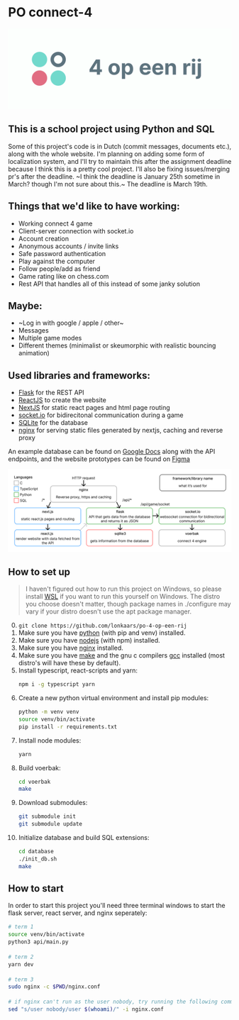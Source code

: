 # PO connect-4

![](./banner.png)

## This is a school project using Python and SQL

Some of this project's code is in Dutch (commit messages, documents etc.),
along with the whole website. I'm planning on adding some form of localization
system, and I'll try to maintain this after the assignment deadline because I
think this is a pretty cool project. I'll also be fixing issues/merging pr's
after the deadline. ~I think the deadline is January 25th sometime in March?
though I'm not sure about this.~ The deadline is March 19th.

## Things that we'd like to have working:

- Working connect 4 game
- Client-server connection with socket.io
- Account creation
- Anonymous accounts / invite links
- Safe password authentication
- Play against the computer
- Follow people/add as friend
- Game rating like on chess.com
- Rest API that handles all of this instead of some janky solution

## Maybe:

- ~Log in with google / apple / other~
- Messages
- Multiple game modes
- Different themes (minimalist or skeumorphic with realistic bouncing animation)

## Used libraries and frameworks:

- [Flask](https://flask.palletsprojects.com/) for the REST API
- [ReactJS](https://reactjs.org/) to create the website
- [NextJS](https://nextjs.org/) for static react pages and html page routing
- [socket.io](https://socket.io/) for bidirecitonal communication during a game
- [SQLite](https://sqlite.org/index.html) for the database
- [nginx](https://nginx.org/en/) for serving static files generated by nextjs, caching and reverse proxy

An example database can be found on [Google Docs](https://docs.google.com/spreadsheets/d/1mDN9IUqRIMjr_9RmLxKybjIgVuaUadalmPEFnG-XeJg/edit?usp=sharing) along with the API endpoints, and the website prototypes can be found on [Figma](https://www.figma.com/file/rTciVQApAe6cwrH1Prl5Wn/4-op-een-rij?node-id=0%3A1)

![](./diagram.png)

## How to set up

> I haven't figured out how to run this project on Windows, so please install [WSL](https://docs.microsoft.com/en-us/windows/wsl/install-win10) if you want to run this yourself on Windows. The distro you choose doesn't matter, though package names in ./configure may vary if your distro doesn't use the apt package manager.

0. `git clone https://github.com/lonkaars/po-4-op-een-rij`
1. Make sure you have [python](https://python.org/downloads) (with pip and venv) installed.
2. Make sure you have [nodejs](https://nodejs.org/en/download) (with npm) installed.
3. Make sure you have [nginx](https://nginx.org/en/) installed.
4. Make sure you have [make](https://www.gnu.org/software/make/) and the gnu c compilers [gcc](https://gcc.gnu.org/) installed (most distro's will have these by default).
5. Install typescript, react-scripts and yarn:
	```sh
	npm i -g typescript yarn
	```
6. Create a new python virtual environment and install pip modules:
	```sh
	python -m venv venv
	source venv/bin/activate
	pip install -r requirements.txt
	```
7. Install node modules:
	```sh
	yarn
	```
8. Build voerbak:
	```sh
	cd voerbak
	make
	```
9. Download submodules:
	```sh
	git submodule init
	git submodule update
	```
10. Initialize database and build SQL extensions:
	```sh
	cd database
	./init_db.sh
	make
	```

## How to start

In order to start this project you'll need three terminal windows to start the flask server, react server, and nginx seperately:

```sh
# term 1
source venv/bin/activate
python3 api/main.py

# term 2
yarn dev

# term 3
sudo nginx -c $PWD/nginx.conf

# if nginx can't run as the user nobody, try running the following command and restart nginx:
sed "s/user nobody/user $(whoami)/" -i nginx.conf
```

